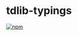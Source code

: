 # tdlib-typings

[![npm](https://img.shields.io/npm/v/tdlib-typings.svg)](https://www.npmjs.com/package/tdlib-typings)
